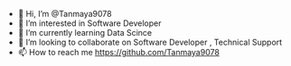 - 👋 Hi, I’m @Tanmaya9078
- 👀 I’m interested in Software Developer
- 🌱 I’m currently learning Data Scince
- 💞️ I’m looking to collaborate on Software Developer , Technical Support
- 📫 How to reach me https://github.com/Tanmaya9078

<!---
Tanmaya9078/Tanmaya9078 is a ✨ special ✨ repository because its `README.md` (this file) appears on your GitHub profile.
You can click the Preview link to take a look at your changes.
--->
